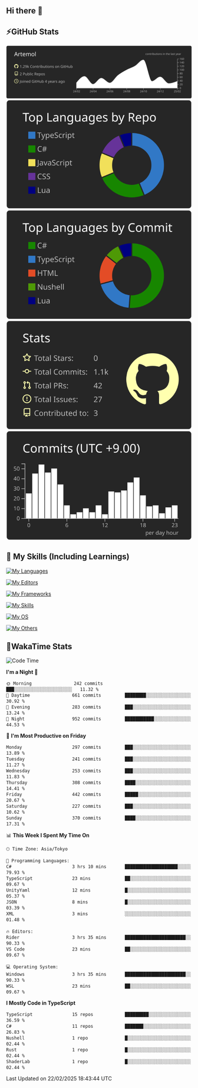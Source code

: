 ## Hi there 👋
<!--
**Artemol/Artemol** is a ✨ _special_ ✨ repository because its `README.md` (this file) appears on your GitHub profile.

Here are some ideas to get you started:

- 🔭 I’m currently working on ...
- 🌱 I’m currently learning ...
- 👯 I’m looking to collaborate on ...
- 🤔 I’m looking for help with ...
- 💬 Ask me about ...
- 📫 How to reach me: ...
- 😄 Pronouns: ...
- ⚡ Fun fact: ...
-->

## ⚡GitHub Stats
[![](https://raw.githubusercontent.com/Artemol/Artemol/main/profile-summary-card-output/apprentice/0-profile-details.svg)](https://github.com/vn7n24fzkq/github-profile-summary-cards)
[![](https://raw.githubusercontent.com/Artemol/Artemol/main/profile-summary-card-output/apprentice/1-repos-per-language.svg)](https://github.com/vn7n24fzkq/github-profile-summary-cards) [![](https://raw.githubusercontent.com/Artemol/Artemol/main/profile-summary-card-output/apprentice/2-most-commit-language.svg)](https://github.com/vn7n24fzkq/github-profile-summary-cards)
[![](https://raw.githubusercontent.com/Artemol/Artemol/main/profile-summary-card-output/apprentice/3-stats.svg)](https://github.com/vn7n24fzkq/github-profile-summary-cards) [![](https://raw.githubusercontent.com/Artemol/Artemol/main/profile-summary-card-output/apprentice/4-productive-time.svg)](https://github.com/vn7n24fzkq/github-profile-summary-cards)

## 🌱 My Skills (Including Learnings)

<!--
### Languages
-->
[![My Languages](https://skillicons.dev/icons?i=ts,py,cs,dotnet,rust,go,c,matlab,css)](https://skillicons.dev)

<!--
### Editors
-->
[![My Editors](https://skillicons.dev/icons?i=vscode,neovim,vim,visualstudio,idea)](https://skillicons.dev)

<!--
### Frameworks
-->
[![My Frameworks](https://skillicons.dev/icons?i=react,nestjs,vite,tailwind,tauri,electron,remix,nextjs,fastapi)](https://skillicons.dev)

<!--
### Tools
-->
[![My Skills](https://skillicons.dev/icons?i=git,nodejs,docker,unity,postman,bun,discord,cloudflare,bash,prometheus,grafana,obsidian)](https://skillicons.dev)

<!--
### OS
-->
[![My OS](https://skillicons.dev/icons?i=windows,ubuntu)](https://skillicons.dev)

<!--
### Others
-->
[![My Others](https://skillicons.dev/icons?i=github,raspberrypi,gcp)](https://skillicons.dev)

## 💬WakaTime Stats
<!--START_SECTION:waka-->
![Code Time](http://img.shields.io/badge/Code%20Time-452%20hrs%2013%20mins-blue)

**I'm a Night 🦉** 

```text
🌞 Morning                242 commits         ███░░░░░░░░░░░░░░░░░░░░░░   11.32 % 
🌆 Daytime                661 commits         ████████░░░░░░░░░░░░░░░░░   30.92 % 
🌃 Evening                283 commits         ███░░░░░░░░░░░░░░░░░░░░░░   13.24 % 
🌙 Night                  952 commits         ███████████░░░░░░░░░░░░░░   44.53 % 
```
📅 **I'm Most Productive on Friday** 

```text
Monday                   297 commits         ███░░░░░░░░░░░░░░░░░░░░░░   13.89 % 
Tuesday                  241 commits         ███░░░░░░░░░░░░░░░░░░░░░░   11.27 % 
Wednesday                253 commits         ███░░░░░░░░░░░░░░░░░░░░░░   11.83 % 
Thursday                 308 commits         ████░░░░░░░░░░░░░░░░░░░░░   14.41 % 
Friday                   442 commits         █████░░░░░░░░░░░░░░░░░░░░   20.67 % 
Saturday                 227 commits         ███░░░░░░░░░░░░░░░░░░░░░░   10.62 % 
Sunday                   370 commits         ████░░░░░░░░░░░░░░░░░░░░░   17.31 % 
```


📊 **This Week I Spent My Time On** 

```text
🕑︎ Time Zone: Asia/Tokyo

💬 Programming Languages: 
C#                       3 hrs 10 mins       ████████████████████░░░░░   79.93 % 
TypeScript               23 mins             ██░░░░░░░░░░░░░░░░░░░░░░░   09.67 % 
UnityYaml                12 mins             █░░░░░░░░░░░░░░░░░░░░░░░░   05.37 % 
JSON                     8 mins              █░░░░░░░░░░░░░░░░░░░░░░░░   03.39 % 
XML                      3 mins              ░░░░░░░░░░░░░░░░░░░░░░░░░   01.48 % 

🔥 Editors: 
Rider                    3 hrs 35 mins       ███████████████████████░░   90.33 % 
VS Code                  23 mins             ██░░░░░░░░░░░░░░░░░░░░░░░   09.67 % 

💻 Operating System: 
Windows                  3 hrs 35 mins       ███████████████████████░░   90.33 % 
WSL                      23 mins             ██░░░░░░░░░░░░░░░░░░░░░░░   09.67 % 
```

**I Mostly Code in TypeScript** 

```text
TypeScript               15 repos            █████████░░░░░░░░░░░░░░░░   36.59 % 
C#                       11 repos            ███████░░░░░░░░░░░░░░░░░░   26.83 % 
Nushell                  1 repo              █░░░░░░░░░░░░░░░░░░░░░░░░   02.44 % 
Rust                     1 repo              █░░░░░░░░░░░░░░░░░░░░░░░░   02.44 % 
ShaderLab                1 repo              █░░░░░░░░░░░░░░░░░░░░░░░░   02.44 % 
```




 Last Updated on 22/02/2025 18:43:44 UTC
<!--END_SECTION:waka-->
